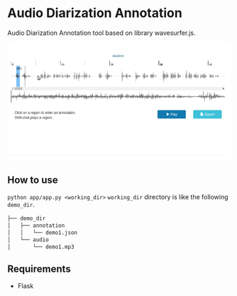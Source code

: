 # Audio Diarization Annotation
Audio Diarization Annotation tool based on library wavesurfer.js.

![](./art/Peek%202019-09-19%2022-05.gif)

## How to use
`python app/app.py <working_dir>`
`working_dir` directory is like the following `demo_dir`.
```
├── demo_dir
│   ├── annotation
│   │   └── demo1.json
│   └── audio
│       └── demo1.mp3
```

## Requirements
- Flask